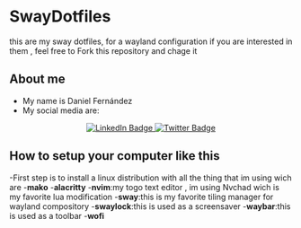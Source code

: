 # SwayDotfiles
this are my sway dotfiles, for a wayland configuration if you are interested in them , feel free to Fork this repository and chage it

## About me
* My name is Daniel Fernández
* My social media are:
<div id="badges" align="center">
  <a href="https://www.linkedin.com/in/daniel-fern%C3%A1ndez-43775723b/">
    <img src="https://img.shields.io/badge/LinkedIn-blue?style=for-the-badge&logo=linkedin&logoColor=white" alt="LinkedIn Badge"/>
  </a>
  <a href="https://twitter.com/dani_freflow">
    <img src="https://img.shields.io/badge/Twitter-blue?style=for-the-badge&logo=twitter&logoColor=white" alt="Twitter Badge"/>
  </a>
</div>

## How to setup your computer like this
-First step is to install a linux distribution with all the thing that im using wich are
-**mako**
-**alacritty**
-**nvim**:my togo text editor , im using Nvchad wich is my favorite lua modification
-**sway**:this is my favorite tiling manager for wayland compository
-**swaylock**:this is used as a screensaver
-**waybar**:this is used as a toolbar
-**wofi**
